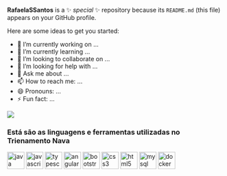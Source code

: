 **RafaelaSSantos** is a ✨ _special_ ✨ repository because its `README.md` (this file) appears on your GitHub profile.

Here are some ideas to get you started:

- 🔭 I’m currently working on ...
- 🌱 I’m currently learning ...
- 👯 I’m looking to collaborate on ...
- 🤔 I’m looking for help with ...
- 💬 Ask me about ...
- 📫 How to reach me: ...
- 😄 Pronouns: ...
- ⚡ Fun fact: ...

 ![](https://github-readme-stats.vercel.app/api?username=RafaelaSSantos&show_icons=true&theme=blue)

 <h3 align="left">Está são as linguagens e ferramentas utilizadas no Trienamento Nava</h3>
 <p align="left">   
  
 <img src="https://icongr.am/devicon/java-original-wordmark.svg?size=128&color=currentColor" alt="java" width="40" height="40"/> 
 <img src="https://icongr.am/devicon/javascript-original.svg?size=128&color=currentColor" alt="javascript" width="40" height="40"/>
 <img src="https://icongr.am/devicon/typescript-plain.svg?size=128&color=currentColor" alt="typescript" width="40" height="40"/>  
 <img src="https://icongr.am/devicon/angularjs-original.svg?size=128&color=currentColor" alt="angularjs" width="40" height="40"/>  
 <img src="https://icongr.am/devicon/bootstrap-plain.svg?size=128&color=6e0576" alt="bootstrap" width="40" height="40"/>
  <img src="https://icongr.am/devicon/css3-original-wordmark.svg?size=128&color=000000" alt="css3" width="40" height="40"/> 
 <img src="https://icongr.am/devicon/html5-original-wordmark.svg?size=128&color=000000" alt="html5" width="40" height="40"/>  
 <img src="https://icongr.am/devicon/mysql-original.svg?size=128&color=currentColor" alt="mysql" width="40" height="40"/>  
 <img src="https://icongr.am/devicon/docker-original.svg?size=128&color=currentColor" alt="docker" width="40" height="40"/>
 
 </p>